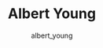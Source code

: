 ---
# this is autogenerated: do not edit
title: Albert Young
author: albert_young
layout: author-bio
jobtitle: MD candidate
bio: UCSF
type: alumn
excerpt: "Albert was a 4th year Research Fellow and UCSF medical student interested in dermatology and machine learning in medicine. In the Keiser Lab he pursued a Yearlo"
header:
  teaser: /assets/images/people/bio-young.jpg
papers: 
    - title: Artificial Intelligence in Dermatology- A Primer
      excerpt: <u>Young AT</u>, Xiong M, Pfau J, Keiser MJ, Wei ML. __J Invest Dermatol__. 2020 Aug.
      link: "https://doi.org/10.1016/j.jid.2020.02.026"

    - title: Robust Semantic Interpretability- Revisiting Concept Activation Vectors
      excerpt: Pfau J, <u>Young AT</u>, Wei J, Wei ML, Keiser MJ. __ICML - WHI__. 2020 Jul 17.
      link: ""

    - title: Global Saliency- Aggregating Saliency Maps to Assess Dataset Artefact Bias
      excerpt: Pfau J, <u>Young AT</u>, Wei ML, Keiser MJ. __arXiv - NeurIPS ML4H__. 2019 Oct 16.
      link: ""

---